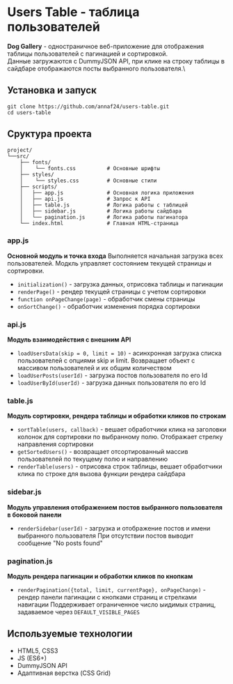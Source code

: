 # Users Table - таблица пользователей
**Dog Gallery** - одностраничное веб-приложение для отображения таблицы пользователей с пагинацией и сортировкой.\
Данные загружаются с DummyJSON API, при клике на строку таблицы в сайдбаре отображаются посты выбранного пользователя.\

## Установка и запуск
```
git clone https://github.com/annaf24/users-table.git
cd users-table
```

## Сруктура проекта

```
project/
└──src/
    ├── fonts/
    │    └── fonts.css          # Основные шрифты
    ├── styles/
    │    └── styles.css         # Основные стили
    ├── scripts/
    │   ├── app.js              # Основная логика приложения
    │   ├── api.js              # Запрос к API
    │   ├── table.js            # Логика работы с таблицей
    │   ├── sidebar.js          # Логика работы сайдбара
    │   └── pagination.js       # Логика работы пагинатора
    └── index.html              # Главная HTML-страница 
```
### app.js
**Основной модуль и точка входа**
Выполняется начальная загрузка всех пользователей. Модкль управляет состоянием текущей страницы и сортировки.
- `initialization()` - загрузка данных, отрисовка таблицы и пагинации
- `renderPage()` - рендер текущей страницы с учетом сортировки
- `function onPageChange(page)` - обработчик смены страницы
- `onSortChange()` - обработчик изменения порядка сортировки

### api.js
**Модуль взаимодействия с внешним API**
- `loadUsersData(skip = 0, limit = 10)` - асинхронная загрузка списка пользователей с опциями skip и limit. Возвращает объект с массивом пользователей и их общим количеством
- `loadUserPosts(userId)` - загрузка постов пользователя по его Id
- `loadUserById(userId)` - загрузка данных пользователя по его Id

### table.js
**Модуль сортировки, рендера таблицы и обработки кликов по строкам**
- `sortTable(users, callback)` - вешает обработчики клика на заголовки колонок для сортировки по выбранному полю. Отображает стрелку направления сортировки
- `getSortedUsers()` - возвращает отсортированный массив пользователей по текущему полю и направлению
- `renderTable(users)` - отрисовка строк таблицы, вешает обработчики клика по строке для вызова функции рендера сайдбара

### sidebar.js
**Модуль управления отображением постов выбранного пользователя в боковой панели**
- `renderSidebar(userId)` - загрузка и отображение постов и имени выбранного пользователя
При отсутствии постов выводит сообщение "No posts found"

### pagination.js
**Модуль рендера пагинации и обработки кликов по кнопкам**
- `renderPagination({total, limit, currentPage}, onPageChange)` - рендер панели пагинации с кнопками страниц и стрелками навигации
Поддерживает ограниченное число ыидимых страниц, задаваемое через `DEFAULT_VISIBLE_PAGES`

## Используемые технологии
- HTML5, CSS3
- JS (ES6+)
- DummyJSON API 
- Адаптивная верстка (CSS Grid)






